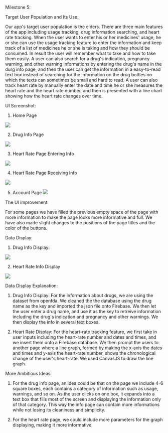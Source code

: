 Milestone 5:


Target User Population and Its Use:

Our app's target user population is the elders. There are three main features of the app including usage tracking, drug information searching, and heart rate tracking. When the user wants to enter his or her medicines' usage, he or she can use the usage tracking feature to enter the information and keep track of a list of medicines he or she is taking and how they should be consumed. In result the user will remember what to take and how to take them easily. A user can also search for a drug's indication, pregnancy warning, and other warning informations by entering the drug's name in the durg info page, and then the user can get the information in a easy-to-read text box instead of searching for the information on the drug bottles on which the texts can sometimes be small and hard to read. A user can also track heart rate by manually enter the date and time he or she measures the heart rate and the heart rate number, and then is presented with a line chart showing how the heart rate changes over time.




UI Screenshot:

1. Home Page

![](https://github.com/ethan-cy/COGS121/blob/master/images/M5-1.png)



2. Drug Info Page

![](https://github.com/ethan-cy/COGS121/blob/master/images/M5-2.png)



3. Heart Rate Page Entering Info

![](https://github.com/ethan-cy/COGS121/blob/master/images/M5-3.png)



4. Heart Rate Page Receiving Info

![](https://github.com/ethan-cy/COGS121/blob/master/images/M5-4.png)



5. Account Page
![](https://github.com/ethan-cy/COGS121/blob/master/images/Marco/Capture.PNG)

The UI improvement:

For some pages we have filled the previous empty space of the page with more information to make the page looks more informative and full. We have also made slight changes to the positions of the page titles and the color of the buttons.


Data Display:

1. Drug Info Display:

![](https://github.com/ethan-cy/COGS121/blob/master/images/M5-2.png)




2. Heart Rate Info Display

![](https://github.com/ethan-cy/COGS121/blob/master/images/M5-4.png)



Data Display Explanation:

1. Drug Info Display:
For the information about drugs, we are using the dataset from openfda. We cleaned the the database using the drug name as the key and imported the json file onto Firebase. We then let the user enter a drug name, and use it as the key to retreive information including the drug's indication and pregnancy and other warnings. We then display the info in several text boxes.

2. Heart Rate Display:
For the heart-rate tracking feature, we first take in user inputs including the heart-rate number and dates and times, and we insert them onto a Firebase database. We then prompt the users to another page where a line graph, formed by making the x-axis the dates and times and y-axis the heart-rate number, shows the chronological change of the user's heart-rate. We used CanvasJS to draw the line graph.


More Ambitious Ideas:

1. For the drug info page, an idea could be that on the page we include 4-6 square boxes, each contains a category of information such as usage, warnings, and so on. As the user clicks on one box, it expands into a text box that fills most of the screen and displaying the information only of that category. This way the info page can contain more informations while not losing its cleaniness and simplicity.

2. For the heart rate page, we could include more parameters for the graph displaying, making it more informative.

